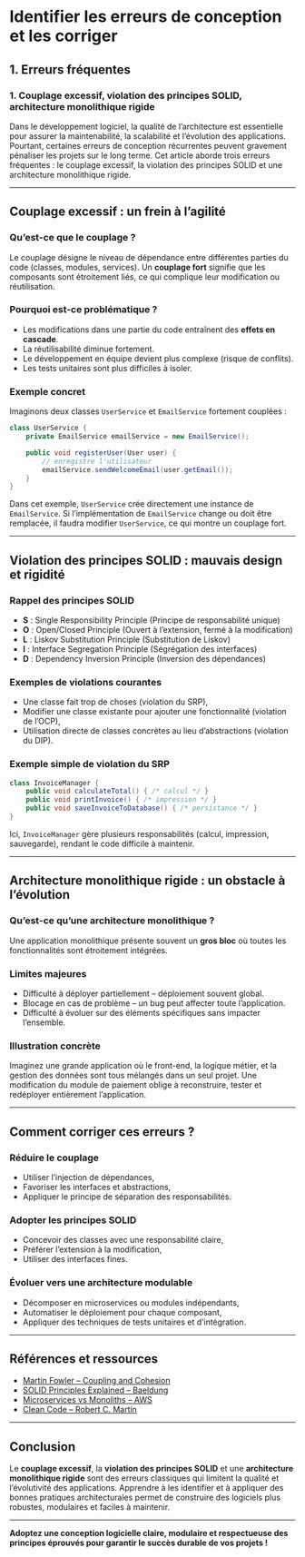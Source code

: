 # Identifier les erreurs de conception et les corriger

## 1. Erreurs fréquentes

### 1. Couplage excessif, violation des principes SOLID, architecture monolithique rigide

Dans le développement logiciel, la qualité de l’architecture est essentielle pour assurer la maintenabilité, la scalabilité et l’évolution des applications. Pourtant, certaines erreurs de conception récurrentes peuvent gravement pénaliser les projets sur le long terme. Cet article aborde trois erreurs fréquentes : le couplage excessif, la violation des principes SOLID et une architecture monolithique rigide.

---

## Couplage excessif : un frein à l’agilité

### Qu’est-ce que le couplage ?

Le couplage désigne le niveau de dépendance entre différentes parties du code (classes, modules, services). Un **couplage fort** signifie que les composants sont étroitement liés, ce qui complique leur modification ou réutilisation.

### Pourquoi est-ce problématique ?

- Les modifications dans une partie du code entraînent des **effets en cascade**.
- La réutilisabilité diminue fortement.
- Le développement en équipe devient plus complexe (risque de conflits).
- Les tests unitaires sont plus difficiles à isoler.

### Exemple concret

Imaginons deux classes `UserService` et `EmailService` fortement couplées :

```java
class UserService {
    private EmailService emailService = new EmailService();

    public void registerUser(User user) {
        // enregistre l'utilisateur
        emailService.sendWelcomeEmail(user.getEmail());
    }
}
```

Dans cet exemple, `UserService` crée directement une instance de `EmailService`. Si l’implémentation de `EmailService` change ou doit être remplacée, il faudra modifier `UserService`, ce qui montre un couplage fort.

---

## Violation des principes SOLID : mauvais design et rigidité

### Rappel des principes SOLID

- **S** : Single Responsibility Principle (Principe de responsabilité unique)
- **O** : Open/Closed Principle (Ouvert à l’extension, fermé à la modification)
- **L** : Liskov Substitution Principle (Substitution de Liskov)
- **I** : Interface Segregation Principle (Ségrégation des interfaces)
- **D** : Dependency Inversion Principle (Inversion des dépendances)

### Exemples de violations courantes

- Une classe fait trop de choses (violation du SRP),
- Modifier une classe existante pour ajouter une fonctionnalité (violation de l’OCP),
- Utilisation directe de classes concrètes au lieu d’abstractions (violation du DIP).

### Exemple simple de violation du SRP

```java
class InvoiceManager {
    public void calculateTotal() { /* calcul */ }
    public void printInvoice() { /* impression */ }
    public void saveInvoiceToDatabase() { /* persistance */ }
}
```

Ici, `InvoiceManager` gère plusieurs responsabilités (calcul, impression, sauvegarde), rendant le code difficile à maintenir.

---

## Architecture monolithique rigide : un obstacle à l’évolution

### Qu’est-ce qu’une architecture monolithique ?

Une application monolithique présente souvent un **gros bloc** où toutes les fonctionnalités sont étroitement intégrées.

### Limites majeures

- Difficulté à déployer partiellement – déploiement souvent global.
- Blocage en cas de problème – un bug peut affecter toute l’application.
- Difficulté à évoluer sur des éléments spécifiques sans impacter l’ensemble.

### Illustration concrète

Imaginez une grande application où le front-end, la logique métier, et la gestion des données sont tous mélangés dans un seul projet. Une modification du module de paiement oblige à reconstruire, tester et redéployer entièrement l’application.

---

## Comment corriger ces erreurs ?

### Réduire le couplage

- Utiliser l’injection de dépendances,
- Favoriser les interfaces et abstractions,
- Appliquer le principe de séparation des responsabilités.

### Adopter les principes SOLID

- Concevoir des classes avec une responsabilité claire,
- Préférer l’extension à la modification,
- Utiliser des interfaces fines.

### Évoluer vers une architecture modulable

- Décomposer en microservices ou modules indépendants,
- Automatiser le déploiement pour chaque composant,
- Appliquer des techniques de tests unitaires et d’intégration.

---

## Références et ressources

- [Martin Fowler – Coupling and Cohesion](https://martinfowler.com/articles/coupling.html)  
- [SOLID Principles Explained – Baeldung](https://www.baeldung.com/solid-principles)  
- [Microservices vs Monoliths – AWS](https://aws.amazon.com/fr/microservices/)  
- [Clean Code – Robert C. Martin](https://www.goodreads.com/book/show/3735293-clean-code)  

---

## Conclusion

Le **couplage excessif**, la **violation des principes SOLID** et une **architecture monolithique rigide** sont des erreurs classiques qui limitent la qualité et l’évolutivité des applications. Apprendre à les identifier et à appliquer des bonnes pratiques architecturales permet de construire des logiciels plus robustes, modulaires et faciles à maintenir.

---

**Adoptez une conception logicielle claire, modulaire et respectueuse des principes éprouvés pour garantir le succès durable de vos projets !**